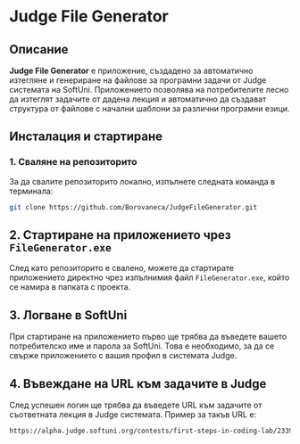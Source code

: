 # Judge File Generator

## Описание

**Judge File Generator** е приложение, създадено за автоматично изтегляне и генериране на файлове за програмни задачи от Judge системата на SoftUni. Приложението позволява на потребителите лесно да изтеглят задачите от дадена лекция и автоматично да създават структура от файлове с начални шаблони за различни програмни езици.

## Инсталация и стартиране

### 1. Сваляне на репозиторито

За да свалите репозиторито локално, изпълнете следната команда в терминала:

```bash
git clone https://github.com/Borovaneca/JudgeFileGenerator.git
```

## 2. Стартиране на приложението чрез `FileGenerator.exe`

След като репозиторито е свалено, можете да стартирате приложението директно чрез изпълнимия файл `FileGenerator.exe`, който се намира в папката с проекта.

## 3. Логване в SoftUni

При стартиране на приложението първо ще трябва да въведете вашето потребителско име и парола за SoftUni. Това е необходимо, за да се свърже приложението с вашия профил в системата Judge.

## 4. Въвеждане на URL към задачите в Judge

След успешен логин ще трябва да въведете URL към задачите от съответната лекция в Judge системата. Пример за такъв URL е:
```bash
https://alpha.judge.softuni.org/contests/first-steps-in-coding-lab/2339/compete
```
